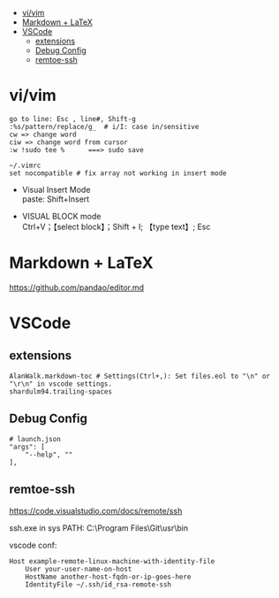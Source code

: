 <!-- TOC -->

- [vi/vim](#vivim)
- [Markdown + LaTeX](#markdown--latex)
- [VSCode](#vscode)
    - [extensions](#extensions)
    - [Debug Config](#debug-config)
    - [remtoe-ssh](#remtoe-ssh)

<!-- /TOC -->

# vi/vim

    go to line: Esc , line#, Shift-g
    :%s/pattern/replace/g_  # i/I: case in/sensitive    
    cw => change word
    ciw => change word from cursor
    :w !sudo tee %      ===> sudo save

    ~/.vimrc
    set nocompatible # fix array not working in insert mode

* Visual Insert Mode  
    paste: Shift+Insert
    
* VISUAL BLOCK mode  
    Ctrl+V；【select block】；Shift + I; 【type text】; Esc

# Markdown + LaTeX
https://github.com/pandao/editor.md

# VSCode
## extensions

    AlanWalk.markdown-toc # Settings(Ctrl+,): Set files.eol to "\n" or "\r\n" in vscode settings.
    shardulm94.trailing-spaces

## Debug Config

    # launch.json
    "args": [
        "--help", ""
    ],

## remtoe-ssh
https://code.visualstudio.com/docs/remote/ssh

ssh.exe in sys PATH: C:\Program Files\Git\usr\bin

vscode conf:

    Host example-remote-linux-machine-with-identity-file
        User your-user-name-on-host
        HostName another-host-fqdn-or-ip-goes-here
        IdentityFile ~/.ssh/id_rsa-remote-ssh